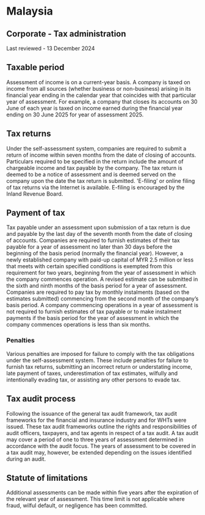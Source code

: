 # Malaysia
## Corporate - Tax administration
Last reviewed - 13 December 2024
## Taxable period
Assessment of income is on a current-year basis. A company is taxed on income from all sources (whether business or non-business) arising in its financial year ending in the calendar year that coincides with that particular year of assessment. For example, a company that closes its accounts on 30 June of each year is taxed on income earned during the financial year ending on 30 June 2025 for year of assessment 2025.
## Tax returns
Under the self-assessment system, companies are required to submit a return of income within seven months from the date of closing of accounts. Particulars required to be specified in the return include the amount of chargeable income and tax payable by the company. The tax return is deemed to be a notice of assessment and is deemed served on the company upon the date the tax return is submitted.
'E-filing’ or online filing of tax returns via the Internet is available. E-filing is encouraged by the Inland Revenue Board.
## Payment of tax
Tax payable under an assessment upon submission of a tax return is due and payable by the last day of the seventh month from the date of closing of accounts.
Companies are required to furnish estimates of their tax payable for a year of assessment no later than 30 days before the beginning of the basis period (normally the financial year). However, a newly established company with paid-up capital of MYR 2.5 million or less that meets with certain specified conditions is exempted from this requirement for two years, beginning from the year of assessment in which the company commences operation. A revised estimate can be submitted in the sixth and ninth months of the basis period for a year of assessment.
Companies are required to pay tax by monthly instalments (based on the estimates submitted) commencing from the second month of the company’s basis period.
A company commencing operations in a year of assessment is not required to furnish estimates of tax payable or to make instalment payments if the basis period for the year of assessment in which the company commences operations is less than six months.
### Penalties
Various penalties are imposed for failure to comply with the tax obligations under the self-assessment system. These include penalties for failure to furnish tax returns, submitting an incorrect return or understating income, late payment of taxes, underestimation of tax estimates, wilfully and intentionally evading tax, or assisting any other persons to evade tax.
## Tax audit process
Following the issuance of the general tax audit framework, tax audit frameworks for the financial and insurance industry and for WHTs were issued. These tax audit frameworks outline the rights and responsibilities of audit officers, taxpayers, and tax agents in respect of a tax audit. A tax audit may cover a period of one to three years of assessment determined in accordance with the audit focus. The years of assessment to be covered in a tax audit may, however, be extended depending on the issues identified during an audit.
## Statute of limitations
Additional assessments can be made within five years after the expiration of the relevant year of assessment. This time limit is not applicable where fraud, wilful default, or negligence has been committed.
